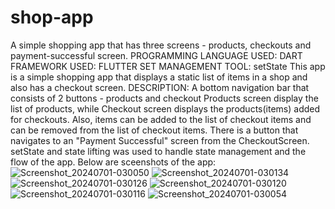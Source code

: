 # shop-app
A simple shopping app that has three screens - products, checkouts and payment-successful screen.
PROGRAMMING LANGUAGE USED: DART
FRAMEWORK USED: FLUTTER
SET MANAGEMENT TOOL: setState
This app is a simple shopping app that displays a static list of items in a shop and also has a checkout screen.
DESCRIPTION:
A bottom navigation bar that consists of 2 buttons - products and checkout 
Products screen display the list of products, while Checkout screen displays the products(items) added for checkouts.
Also, items can be added to the list of checkout items and can be removed from the list of checkout items.
There is a button that navigates to an "Payment Successful" screen from the CheckoutScreen.
setState and state lifting was used to handle state management and the flow of the app.
Below are sceenshots of the app:
![Screenshot_20240701-030050](https://github.com/rejoice-omotunwase/shop-app/assets/108352463/3e2d914e-6402-43a4-a0b1-9de5fe45c2f6)
![Screenshot_20240701-030134](https://github.com/rejoice-omotunwase/shop-app/assets/108352463/7697516c-141f-490f-a0e9-92887e323454)
![Screenshot_20240701-030126](https://github.com/rejoice-omotunwase/shop-app/assets/108352463/4c753b7a-1e45-4e39-9979-3cf2c74cbf80)
![Screenshot_20240701-030120](https://github.com/rejoice-omotunwase/shop-app/assets/108352463/de9fbc37-be8d-47c5-8dd4-76e85df4351a)
![Screenshot_20240701-030116](https://github.com/rejoice-omotunwase/shop-app/assets/108352463/0fc08ab1-5180-4544-abd2-2999b6d2f939)
![Screenshot_20240701-030054](https://github.com/rejoice-omotunwase/shop-app/assets/108352463/d7662b63-81a2-4888-9292-c88bbec439b6)
